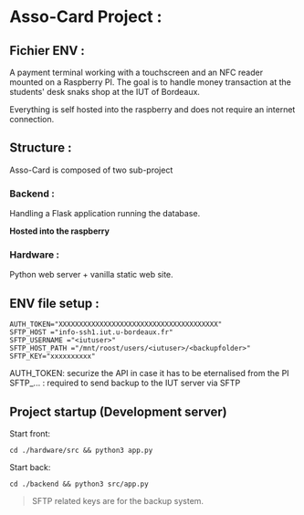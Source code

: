 # Asso-Card Project :

## Fichier ENV :
A payment terminal working with a touchscreen and an NFC reader mounted on a Raspberry PI. The goal is to handle money transaction at the students' desk snaks shop at the IUT of Bordeaux.

Everything is self hosted into the raspberry and does not require an internet connection.

## Structure :

Asso-Card is composed of two sub-project

### Backend :

Handling a Flask application running the database.

**Hosted into the raspberry**

### Hardware :

Python web server + vanilla static web site.


## ENV file setup :

```
AUTH_TOKEN="XXXXXXXXXXXXXXXXXXXXXXXXXXXXXXXXXXXXXXX"
SFTP_HOST ="info-ssh1.iut.u-bordeaux.fr"
SFTP_USERNAME ="<iutuser>"
SFTP_HOST_PATH ="/mnt/roost/users/<iutuser>/<backupfolder>"
SFTP_KEY="xxxxxxxxxx"
```

AUTH_TOKEN: securize the API in case it has to be eternalised from the PI
SFTP_... : required to send backup to the IUT server via SFTP


## Project startup (Development server)

Start front:

```cd ./hardware/src && python3 app.py```

Start back:

```cd ./backend && python3 src/app.py```

> SFTP related keys are for the backup system.
